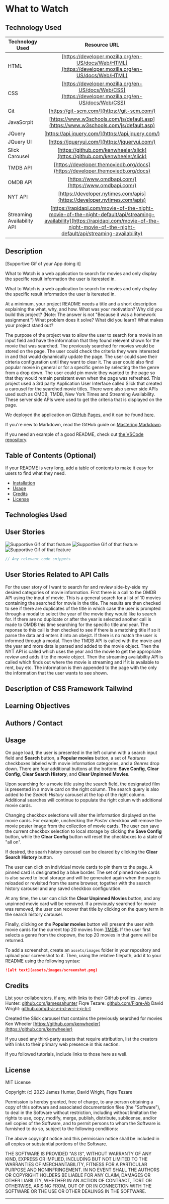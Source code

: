 # What to Watch

## Technology Used 

| Technology Used         | Resource URL           | 
| ------------- |:-------------:| 
| HTML    | [https://developer.mozilla.org/en-US/docs/Web/HTML](https://developer.mozilla.org/en-US/docs/Web/HTML) | 
| CSS     | [https://developer.mozilla.org/en-US/docs/Web/CSS](https://developer.mozilla.org/en-US/docs/Web/CSS)      |   
| Git | [https://git-scm.com/](https://git-scm.com/)     |    
| JavaScrpit | [https://www.w3schools.com/js/default.asp](https://www.w3schools.com/js/default.asp) |
| JQuery | [https://api.jquery.com/](https://api.jquery.com/) |
| JQuery UI | [https://jqueryui.com/](https://jqueryui.com/) |
| Slick Carousel | [https://github.com/kenwheeler/slick](https://github.com/kenwheeler/slick) |
| TMDB API | [https://developer.themoviedb.org/docs](https://developer.themoviedb.org/docs) |
| OMDB API | [https://www.omdbapi.com/](https://www.omdbapi.com/) |
| NYT API |  [https://developer.nytimes.com/apis](https://developer.nytimes.com/apis) |
| Streaming Availability API | [https://rapidapi.com/movie-of-the-night-movie-of-the-night-default/api/streaming-availability](https://rapidapi.com/movie-of-the-night-movie-of-the-night-default/api/streaming-availability) |

## Description 

[Supportive Gif of your App doing it]

What to Watch is a web application to search for movies and only display the specific result information the user is iterested in. 

What to Watch is a web application to search for movies and only display the specific result information the user is iterested in. 


At a minimum, your project README needs a title and a short description explaining the what, why, and how. What was your motivation? Why did you build this project? (Note: The answer is not "Because it was a homework assignment.") What problem does it solve? What did you learn? What makes your project stand out? 

The purpose of the project was to allow the user to search for a movie in an input field and have the information that they found relevent shown for the movie that was searched. The previously searched for movies would be stored on the page. The user could check the criteria they were interested in and that would dynamically update the page. The user could save their cirteria configuration until they want to clear it. The user could also find popular movie in general or for a specific genre by selecting the the genre from a drop down. The user could pin movie they wanted to the page so that they would remain persistent even when the page was refreshed. This project used a 3rd party Application User Interface called Slick that created a carousel for the searched movie titles. There were also server side APIs used such as OMDB, TMDB, New York Times and Streaming Availability. These server side APIs were used to get the criteria that is displayed on the page.


We deployed the application on [GitHub](https://github.com/) [Pages](https://pages.github.com/), and it can be found [here](https://jamessahunter.github.io/What-to-watch/).



If you're new to Markdown, read the GitHub guide on [Mastering Markdown](https://guides.github.com/features/mastering-markdown/).

If you need an example of a good README, check out [the VSCode repository](https://github.com/microsoft/vscode).


## Table of Contents (Optional)

If your README is very long, add a table of contents to make it easy for users to find what they need.

* [Installation](#installation)
* [Usage](#usage)
* [Credits](#credits)
* [License](#license)


## Technologies Used



## User Stories

![Supportive Gif of that feature](assets/images/screenshot.png)
![Supportive Gif of that feature](assets/images/screenshot.png)
![Supportive Gif of that feature](assets/images/screenshot.png)

```javascript
// Any relevant code snippets
```

## User Stories Related to API Calls
For the user story of I want to search for and review side-by-side my desired categories of movie information. First there is a call to the OMDB API using the input of movie. This is a general search for a list of 10 movies containing the searched for movie in the title. The results are then checked to see if there are duplicates of the title in which case the user is prompted through a modal to select the year of the movie they would like to search for. If there are no duplicate or after the year is selected another call is made to OMDB this time searching for the specific title and year. The reponse to this call is then checked to see if there is a matching title if so it parse the data and enters it into an obejct. If there is no match the user is informed through a modal. Then the TMDB API is called with the movie and the year and more data is parsed and added to the movie object. Then the NYT API is called which uses the year and the movie to get the appropriate review and adds it to the movie object. Then the streaming availabiltiy API is called which finds out where the movie is streaming and if it is available to rent, buy etc. The information is then appended to the page with the only the information that the user wants to see shown.


## Description of CSS Framework Tailwind



## Learning Objectives



## Authors / Contact





## Usage 






On page load, the user is presented in the left column with a search input field and **Search** button, a **Popular movies** button, a set of *Features* checkboxes labeled with movie information categories, and a *Genres* drop down. There are four additional buttons at the bottom: **Save Config**, **Clear Config**, **Clear Search History**, and **Clear Unpinned Movies**.

Upon searching for a movie title using the search field, the designated film is presented in a movie card on the right column. The search query is also added to the *Search History* carousel at the top of the right column. Additional searches will continue to populate the right colum with additional movie cards.

Changing checkbox selections will alter the information displayed on the movie cards. For example, unchecking the *Poster* checkbox will remove the movie poster image from the collection of movie cards. The user can save the current checkbox selection to local storage by clicking the **Save Config** button, while the **Clear Config** button will reset the checkboxes to a state of "all on".

If desired, the searh history carousel can be cleared by clicking the **Clear Search History** button.

The user can click on individual movie cards to pin them to the page. A pinned card is designated by a blue border. The set of pinned movie cards is also saved to local storage and will be generated again when the page is reloaded or revisited from the same browser, together with the search history carousel and any saved checkbox configuration.

At any time, the user can click the **Clear Unpinned Movies** button, and any unpinned movie card will be removed. If a previously searched for movie was removed, the user can recover that title by clicking on the query term in the search history carousel.

Finally, clicking on the **Popular movies** button will present the user with movie cards for the current top 20 movies from [TMDB](https://www.themoviedb.org/?language=en-US). If the user first selects a genre from the dropown, the top 20 movies in that genre will be returned.




To add a screenshot, create an `assets/images` folder in your repository and upload your screenshot to it. Then, using the relative filepath, add it to your README using the following syntax:

```md
![alt text](assets/images/screenshot.png)
```


## Credits






List your collaborators, if any, with links to their GitHub profiles.
James Hunter: [github.com/jamessahunter](https://github.com/jamessahunter)
Fiqre Tezare: [github.com/Fiqre-Ab](https://github.com/Fiqre-Ab)
David Wright: [github.com/d-a-v-i-d-w-r-i-g-h-t](https://github.com/d-a-v-i-d-w-r-i-g-h-t)

Created the Slick carousel that contains the previously searched for movies
Ken Wheeler [https://github.com/kenwheeler](https://github.com/kenwheeler)


If you used any third-party assets that require attribution, list the creators with links to their primary web presence in this section.

If you followed tutorials, include links to those here as well.


## License

MIT License

Copyright (c) 2023 James Hunter, David Wright, Fiqre Tezare

Permission is hereby granted, free of charge, to any person obtaining a copy of this software and associated documentation files (the "Software"), to deal in the Software without restriction, including without limitation the rights to use, copy, modify, merge, publish, distribute, sublicense, and/or sell copies of the Software, and to permit persons to whom the Software is furnished to do so, subject to the following conditions:

The above copyright notice and this permission notice shall be included in all copies or substantial portions of the Software.

THE SOFTWARE IS PROVIDED "AS IS", WITHOUT WARRANTY OF ANY KIND, EXPRESS OR IMPLIED, INCLUDING BUT NOT LIMITED TO THE WARRANTIES OF MERCHANTABILITY, FITNESS FOR A PARTICULAR PURPOSE AND NONINFRINGEMENT. IN NO EVENT SHALL THE AUTHORS OR COPYRIGHT HOLDERS BE LIABLE FOR ANY CLAIM, DAMAGES OR OTHER LIABILITY, WHETHER IN AN ACTION OF CONTRACT, TORT OR OTHERWISE, ARISING FROM, OUT OF OR IN CONNECTION WITH THE SOFTWARE OR THE USE OR OTHER DEALINGS IN THE SOFTWARE.

---
